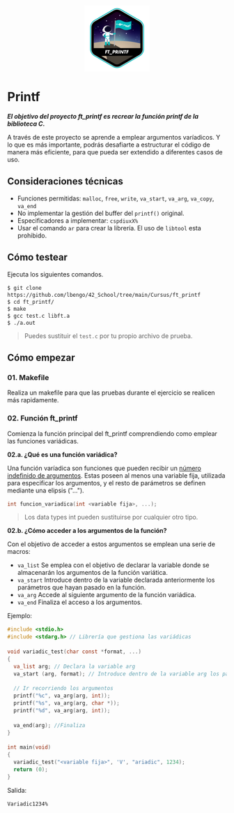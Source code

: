 <p align="center">
  <img src="https://github.com/mcombeau/mcombeau/blob/main/42_badges/ft_printfe.png" alt="ft_printf 42 project badge"/>
</p>

# Printf

***El objetivo del proyecto ft_printf es recrear la función printf de la biblioteca C.***

A través de este proyecto se aprende a emplear argumentos varíadicos. Y lo que es más importante, podrás desafiarte a estructurar el código de manera más eficiente, para que pueda ser extendido a diferentes casos de uso.

## Consideraciones técnicas
- Funciones permitidas: `malloc`, `free`, `write`, `va_start`, `va_arg`, `va_copy`, `va_end`
- No implementar la gestión del buffer del `printf()` original.
- Especificadores a implementar: `cspdiuxX%`
- Usar el comando `ar` para crear la librería. El uso de `libtool` esta prohibido.

## Cómo testear
Ejecuta los siguientes comandos.
```shell
$ git clone https://github.com/lbengo/42_School/tree/main/Cursus/ft_printf
$ cd ft_printf/
$ make
$ gcc test.c libft.a
$ ./a.out
```
> Puedes sustituir el `test.c` por tu propio archivo de prueba.

## Cómo empezar

### 01. Makefile
Realiza un makefile para que las pruebas durante el ejercicio se realicen más rapidamente.

### 02. Función ft_printf
Comienza la función principal del ft_printf comprendiendo como emplear las funciones variádicas.

**02.a. ¿Qué es una función variádica?**

Una función varíadica son funciones que pueden recibir un <ins>número indefinido de argumentos</ins>. Estas poseen al menos una variable fija, utilizada para especificar los argumentos, y el resto de parámetros se definen mediante una elipsis ("...").

```c
int funcion_variadica(int <variable fija>, ...);
```
>  Los data types int pueden sustituirse por cualquier otro tipo.


**02.b. ¿Cómo acceder a los argumentos de la función?**

Con el objetivo de acceder a estos argumentos se emplean una serie de macros:

- `va_list` Se emplea con el objetivo de declarar la variable donde se almacenarán los argumentos de la función variática.
- `va_start` Introduce dentro de la variable declarada anteriormente los parámetros que hayan pasado en la función.
- `va_arg` Accede al siguiente argumento de la función variádica.
- `va_end` Finaliza el acceso a los argumentos.

Ejemplo:
```c
#include <stdio.h>
#include <stdarg.h> // Librería que gestiona las variádicas

void variadic_test(char const *format, ...)
{
  va_list arg; // Declara la variable arg
  va_start (arg, format); // Introduce dentro de la variable arg los parámetros a partir de format

  // Ir recorriendo los argumentos
  printf("%c", va_arg(arg, int));
  printf("%s", va_arg(arg, char *));
  printf("%d", va_arg(arg, int));

  va_end(arg); //Finaliza
}

int main(void)
{
  variadic_test("<variable fija>", 'V', "ariadic", 1234);
  return (0);
}
```
Salida:
```shell
Variadic1234%
```
